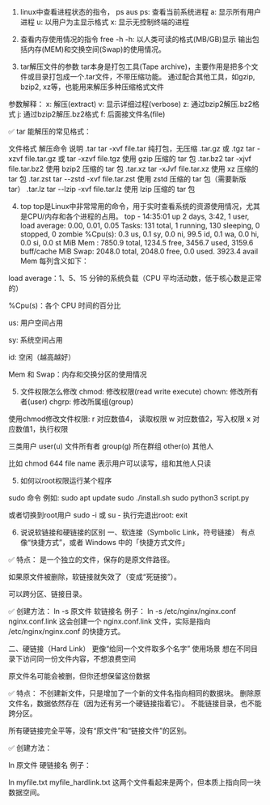 1. linux中查看进程状态的指令，
ps aus
ps: 查看当前系统进程
a: 显示所有用户进程
u: 以用户为主显示格式
x: 显示无控制终端的进程

2. 查看内存使用情况的指令
free -h
-h: 以人类可读的格式(MB/GB)显示
输出包括内存(MEM)和交换空间(Swap)的使用情况。

3. tar解压文件的参数
tar本身是打包工具(Tape archive)，主要作用是把多个文件或目录打包成一个.tar文件，不带压缩功能。
通过配合其他工具，如gzip, bzip2, xz等，也能用来解压多种压缩格式文件

参数解释：
x: 解压(extract)
v: 显示详细过程(verbose)
z: 通过bzip2解压.bz2格式
j: 通过bzip2解压.bz2格式
f: 后面接文件名(file)

✅ tar 能解压的常见格式：

文件格式	        解压命令	                                          说明
.tar	            tar -xvf file.tar	                                纯打包，无压缩
.tar.gz 或 .tgz	  tar -xzvf file.tar.gz 或 tar -xzvf file.tgz	      使用 gzip 压缩的 tar 包
.tar.bz2	        tar -xjvf file.tar.bz2	                          使用 bzip2 压缩的 tar 包
.tar.xz	          tar -xJvf file.tar.xz	                            使用 xz 压缩的 tar 包
.tar.zst	        tar --zstd -xvf file.tar.zst	                    使用 zstd 压缩的 tar 包（需要新版 tar）
.tar.lz	          tar --lzip -xvf file.tar.lz	                        使用 lzip 压缩的 tar 包

4. top
top是Linux中非常常用的命令，用于实时查看系统的资源使用情况，尤其是CPU/内存和各个进程的占用。
top - 14:35:01 up 2 days,  3:42,  1 user,  load average: 0.00, 0.01, 0.05
Tasks: 131 total,   1 running, 130 sleeping,   0 stopped,   0 zombie
%Cpu(s):  0.3 us,  0.1 sy,  0.0 ni, 99.5 id,  0.1 wa,  0.0 hi,  0.0 si,  0.0 st
MiB Mem :   7850.9 total,   1234.5 free,   3456.7 used,   3159.6 buff/cache
MiB Swap:   2048.0 total,   2048.0 free,      0.0 used.   3923.4 avail Mem
每列含义如下：

load average：1、5、15 分钟的系统负载（CPU 平均活动数，低于核心数是正常的）

%Cpu(s)：各个 CPU 时间的百分比

us: 用户空间占用

sy: 系统空间占用

id: 空闲（越高越好）

Mem 和 Swap：内存和交换分区的使用情况

5. 文件权限怎么修改
chmod: 修改权限(read write execute)
chown: 修改所有者(user)
chgrp: 修改所属组(group)

使用chmod修改文件权限:
r 对应数值4， 读取权限
w 对应数值2，写入权限
x 对应数值1，执行权限

三类用户
user(u)   文件所有者
group(g)  所在群组
other(o)  其他人

比如
chmod 644 file name
表示用户可以读写，组和其他人只读

5. 如何以root权限运行某个程序

sudo 命令
例如:
sudo apt update
sudo ./install.sh
sudo python3 script.py

或者切换到root用户
sudo -i
或
su -
执行完退出root:
exit


6. 说说软链接和硬链接的区别
 一、软连接（Symbolic Link，符号链接）
有点像“快捷方式”，或者 Windows 中的「快捷方式文件」

✅ 特点：
是一个独立的文件，保存的是原文件路径。

如果原文件被删除，软链接就失效了（变成“死链接”）。

可以跨分区、链接目录。

✅ 创建方法：
ln -s 原文件 软链接名
例子：
ln -s /etc/nginx/nginx.conf nginx.conf.link
这会创建一个 nginx.conf.link 文件，实际是指向 /etc/nginx/nginx.conf 的快捷方式。

 二、硬链接（Hard Link）
更像“给同一个文件取多个名字”
使用场景
想在不同目录下访问同一份文件内容，不想浪费空间

原文件名可能会被删，但你还想保留这份数据

✅ 特点：
不创建新文件，只是增加了一个新的文件名指向相同的数据块。
删除原文件名，数据依然存在（因为还有另一个硬链接指着它）。
不能链接目录，也不能跨分区。

所有硬链接完全平等，没有“原文件”和“链接文件”的区别。

✅ 创建方法：

ln 原文件 硬链接名
例子：

ln myfile.txt myfile_hardlink.txt
这两个文件看起来是两个，但本质上指向同一块数据空间。